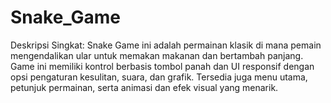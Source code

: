 # Snake_Game
Deskripsi Singkat:   Snake Game ini adalah permainan klasik di mana pemain mengendalikan ular untuk memakan makanan dan bertambah panjang. Game ini memiliki kontrol berbasis tombol panah dan UI responsif dengan opsi pengaturan kesulitan, suara, dan grafik. Tersedia juga menu utama, petunjuk permainan, serta animasi dan efek visual yang menarik.
